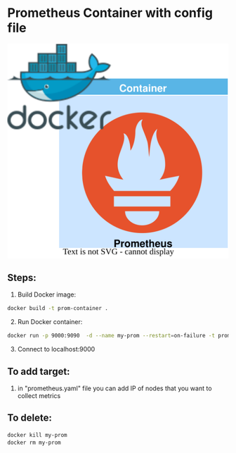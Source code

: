 <h1>Prometheus Container with config file</h1>
<p align="center">
<img src="https://github.com/Joska99/joska/blob/main/docker/prometheus/diagram.drawio.svg">
</p>

<h2> Steps: </h2>

1. Build Docker image:
```bash
docker build -t prom-container .
```
2. Run Docker container:
```bash
docker run -p 9000:9090  -d --name my-prom --restart=on-failure -t prom-container
```
3. Connect to localhost:9000 

<h2> To add target: </h2>

<!-- TODO: ADD CONFIG GUIDE, STEP BY STEP FOR JENKINS -->
1. in "prometheus.yaml" file you can add IP of nodes that you want to collect metrics

<h2> To delete: </h2>

```Bash
docker kill my-prom
docker rm my-prom
```


